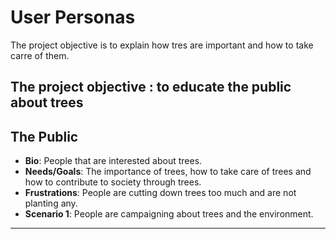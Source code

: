 # User Personas

The project objective is to explain how tres are important and how to take carre
of them.

## The project objective : to educate the public about trees

<!-- a persona -->

## The Public

- **Bio**: People that are interested about trees.
- **Needs/Goals**: The importance of trees, how to take care of trees and how to
  contribute to society through trees.
- **Frustrations**: People are cutting down trees too much and are not planting
  any.
- **Scenario 1**: People are campaigning about trees and the environment.

---
